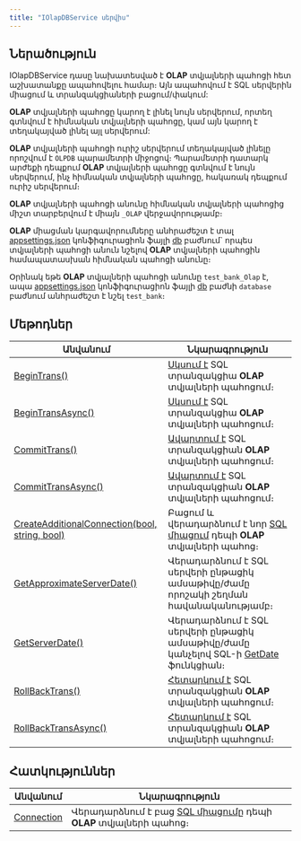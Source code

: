 ```yaml
---
title: "IOlapDBService սերվիս"
---
```


## Ներածություն

IOlapDBService դասը նախատեսված է **OLAP** տվյալների պահոցի հետ աշխատանքը ապահովելու համար։
Այն ապահովում է SQL սերվերին միացում և տրանզակցիաների բացում/փակում:

**OLAP** տվյալների պահոցը կարող է լինել նույն սերվերում, որտեղ գտնվում է հիմնական տվյալների պահոցը, կամ այն կարող է տեղակայված լինել այլ սերվերում:

**OLAP** տվյալների պահոցի ուրիշ սերվերում տեղակայված լինելը որոշվում է `OLPDB` պարամետրի միջոցով։ Պարամետրի դատարկ արժեքի դեպքում **OLAP** տվյալների պահոցը գտնվում է նույն սերվերում, ինչ հիմնական տվյալների պահոցը, հակառակ դեպքում ուրիշ սերվերում։

**OLAP** տվյալների պահոցի անունը հիմնական տվյալների պահոցից միշտ տարբերվում է միայն `_OLAP` վերջավորությամբ։

**OLAP** միացման կարգավորումները անհրաժեշտ է տալ [appsettings.json](../../project/appsettings_json.md) կոնֆիգուրացիոն ֆայլի [db](../../project/appsettings_json.md#db) բաժնում` որպես տվյալների պահոցի անուն նշելով **OLAP** տվյալների պահոցին համապատասխան հիմնական պահոցի անունը։

Օրինակ եթե **OLAP** տվյալների պահոցի անունը `test_bank_Olap` է, ապա [appsettings.json](../../project/appsettings_json.md) կոնֆիգուրացիոն ֆայլի [db](../../project/appsettings_json.md#db) բաժնի `database` բաժնում անհրաժեշտ է նշել `test_bank`։

## Մեթոդներ

| Անվանում | Նկարագրություն |
|----------|----------------|
| [BeginTrans()](IOlapDBService/BeginTrans.md) | [Սկսում է](https://learn.microsoft.com/en-us/sql/t-sql/language-elements/begin-transaction-transact-sql) SQL տրանզակցիա **OLAP** տվյալների պահոցում։ |
| [BeginTransAsync()](IOlapDBService/BeginTransAsync.md) | [Սկսում է](https://learn.microsoft.com/en-us/sql/t-sql/language-elements/begin-transaction-transact-sql) SQL տրանզակցիա **OLAP** տվյալների պահոցում։ |
| [CommitTrans()](IOlapDBService/CommitTrans.md) | [Ավարտում է](https://learn.microsoft.com/en-us/sql/t-sql/language-elements/commit-transaction-transact-sql) SQL տրանզակցիան **OLAP** տվյալների պահոցում։ |
| [CommitTransAsync()](IOlapDBService/CommitTransAsync.md) | [Ավարտում է](https://learn.microsoft.com/en-us/sql/t-sql/language-elements/commit-transaction-transact-sql) SQL տրանզակցիան **OLAP** տվյալների պահոցում։ |
| [CreateAdditionalConnection(bool, string, bool)](IOlapDBService/CreateAdditionalConnection.md) | Բացում և վերադարձնում է նոր [SQL միացում](https://learn.microsoft.com/en-us/dotnet/api/microsoft.data.sqlclient.sqlconnection) դեպի **OLAP** տվյալների պահոց։ |
| [GetApproximateServerDate()](IOlapDBService/GetApproximateServerDate.md) | Վերադարձնում է SQL սերվերի ընթացիկ ամսաթիվը/ժամը որոշակի շեղման հավանականությամբ։ |
| [GetServerDate()](IOlapDBService/GetServerDate.md) | Վերադարձնում է SQL սերվերի ընթացիկ ամսաթիվը/ժամը կանչելով SQL-ի [GetDate](https://learn.microsoft.com/en-us/sql/t-sql/functions/getdate-transact-sql) ֆունկցիան։ |
| [RollBackTrans()](IOlapDBService/RollBackTrans.md) | [Հետարկում է](https://learn.microsoft.com/en-us/sql/t-sql/language-elements/rollback-transaction-transact-sql) SQL տրանզակցիան **OLAP** տվյալների պահոցում։ |
| [RollBackTransAsync()](IOlapDBService/RollBackTransAsync.md) | [Հետարկում է](https://learn.microsoft.com/en-us/sql/t-sql/language-elements/rollback-transaction-transact-sql) SQL տրանզակցիան **OLAP** տվյալների պահոցում։ |

## Հատկություններ

| Անվանում | Նկարագրություն |
|----------|----------------|
| [Connection](IOlapDBService/Connection.md) | Վերադարձնում է բաց [SQL միացումը](https://learn.microsoft.com/en-us/dotnet/api/microsoft.data.sqlclient.sqlconnection) դեպի **OLAP** տվյալների պահոց։ |